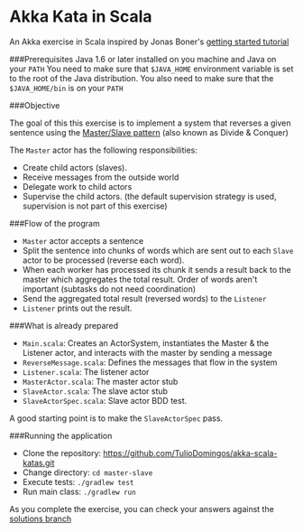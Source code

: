 Akka Kata in Scala
==========
An Akka exercise in Scala inspired by Jonas Boner's [getting started tutorial](http://doc.akka.io/docs/akka/2.0.2/intro/getting-started-first-scala.html)

###Prerequisites
Java 1.6 or later installed on you machine and Java on your `PATH`
You need to make sure that `$JAVA_HOME` environment variable is set to the root of the Java distribution. You also need to make sure that the `$JAVA_HOME/bin` is on your `PATH`

###Objective

The goal of this this exercise is to implement a system that reverses a given sentence using the [Master/Slave pattern](http://www.openloop.com/softwareEngineering/patterns/designPattern/dPattern_MasterSlave.htm) (also known as Divide & Conquer)

The `Master` actor has the following responsibilities: 

- Create child actors (slaves).
- Receive messages from the outside world
- Delegate work to child actors
- Supervise the child actors. (the default supervision strategy is used, supervision is not part of this exercise)

###Flow of the program

- `Master` actor accepts a sentence 
- Split the sentence into chunks of words which are sent out to each `Slave` actor to be processed (reverse each word). 
- When each worker has processed its chunk it sends a result back to the master which aggregates the total result. Order of words aren't important (subtasks do not need coordination)
- Send the aggregated total result (reversed words) to the `Listener`
- `Listener` prints out the result.

###What is already prepared

- `Main.scala`: Creates an ActorSystem, instantiates the Master & the Listener actor, and interacts with the master by sending a message
- `ReverseMessage.scala`: Defines the messages that flow in the system
- `Listener.scala`: The listener actor
- `MasterActor.scala`: The master actor stub
- `SlaveActor.scala`: The slave actor stub
- `SlaveActorSpec.scala`: Slave actor BDD test.

A good starting point is to make the `SlaveActorSpec` pass.

###Running the application

- Clone the repository: https://github.com/TulioDomingos/akka-scala-katas.git
- Change directory: `cd master-slave`
- Execute tests: `./gradlew test`
- Run main class: `./gradlew run`

As you complete the exercise, you can check your answers against the [solutions branch](https://github.com/TulioDomingos/akka-scala-katas/tree/solution/master-slave)
